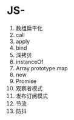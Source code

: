 # JS-
1. 数组扁平化
2. call
3. apply
4. bind
5. 深拷贝
6. instanceOf
7. Array.prototype.map
8. new
9. Promise
10. 观察者模式
11. 发布订阅模式
12. 节流
13. 防抖

